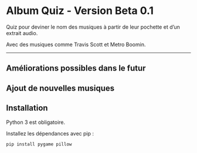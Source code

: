 # Album Quiz - Version Beta 0.1

Quiz pour deviner le nom des musiques à partir de leur pochette et d’un extrait audio.

Avec des musiques comme Travis Scott et Metro Boomin.

---
## Améliorations possibles dans le futur

Ajout de nouvelles musiques
---

## Installation

Python 3 est obligatoire.

Installez les dépendances avec pip :

```bash
pip install pygame pillow

